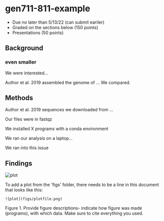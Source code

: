 # gen711-811-example

- Due no later than 5/13/22 (can submit eariler)
- Graded on the sections below (150 points)
- Presentations (50 points)

## Background
### even smaller 
We were interested... 

Author et al. 2019 assembled the genome of ... We compared. 

## Methods

Author et al. 2019 sequences we downloaded from ... 

Our files were in fastqz

We installed X programs with a conda environment

We ran our analysis on a laptop...

We ran into this issue

## Findings

![plot](figs/plotfile.png)


To add a plot from the 'figs' folder, there needs to be a line in this document that looks like this:
```
![plot](figs/plotfile.png)
```
Figure 1. Provide figure descriptions- indicate how figure was made (programs), with which data. Make sure to cite everything you used. 
